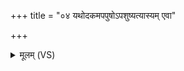 +++
title = "०४ यथोदकमपपुषोऽपशुष्यत्यास्यम् एवा"

+++
<details><summary>मूलम् (VS)</summary>

यथो॑द॒कमप॑पुषोऽप॒शुष्य॑त्या॒स्य᳡म्।  
ए॒वा नि शु॑ष्य॒ मां कामे॒नाथो॒ शुष्का॑स्या चर ॥
</details>
